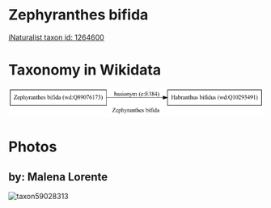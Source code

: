 
Zephyranthes bifida
===================
  
[iNaturalist taxon id: 1264600](https://www.inaturalist.org/taxa/1264600)
# Taxonomy in Wikidata
  
![Zephyranthes bifida](../wikidata_schemas/Zephyranthes_bifida.gv.png)
# Photos

## by: Malena Lorente
  
![taxon59028313](https://inaturalist-open-data.s3.amazonaws.com/photos/63674245/medium.jpg)